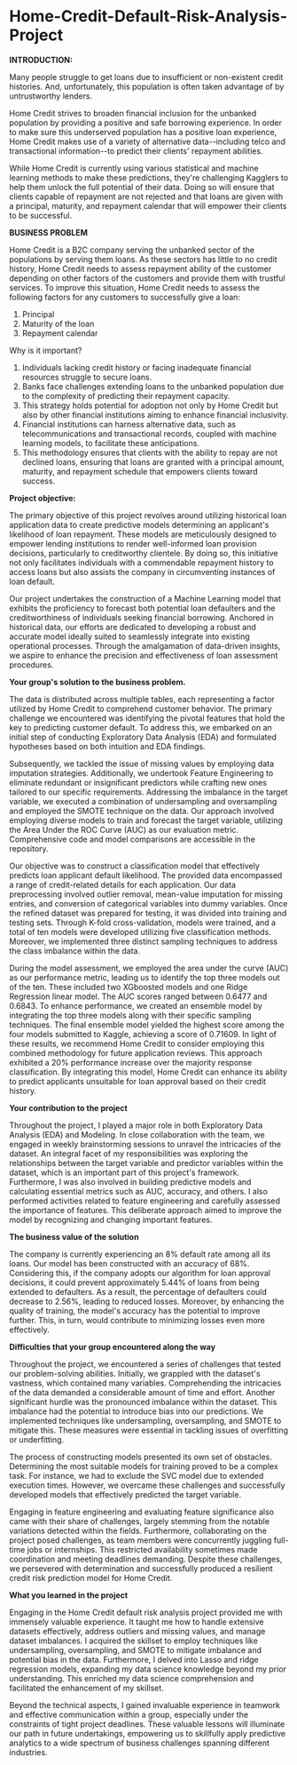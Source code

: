 # Home-Credit-Default-Risk-Analysis-Project

**INTRODUCTION:**

Many people struggle to get loans due to insufficient or non-existent credit histories. And, unfortunately, this population is often taken advantage of by untrustworthy lenders.

Home Credit strives to broaden financial inclusion for the unbanked population by providing a positive and safe borrowing experience. In order to make sure this underserved population has a positive loan experience, Home Credit makes use of a variety of alternative data--including telco and transactional information--to predict their clients' repayment abilities.

While Home Credit is currently using various statistical and machine learning methods to make these predictions, they're challenging Kagglers to help them unlock the full potential of their data. Doing so will ensure that clients capable of repayment are not rejected and that loans are given with a principal, maturity, and repayment calendar that will empower their clients to be successful.

**BUSINESS PROBLEM**

Home Credit is a B2C company serving the unbanked sector of the populations by serving them loans. As these sectors has little to no credit history, Home Credit needs to assess repayment ability of the customer depending on other factors of the customers and provide them with trustful services. To improve this situation, Home Credit needs to assess the following factors for any customers to successfully give a loan:

1.	Principal
2.	Maturity of the loan
3.	Repayment calendar

Why is it important?

1. Individuals lacking credit history or facing inadequate financial resources struggle to secure loans.
2. Banks face challenges extending loans to the unbanked population due to the complexity of predicting their repayment capacity.
3. This strategy holds potential for adoption not only by Home Credit but also by other financial institutions aiming to enhance financial inclusivity.
4. Financial institutions can harness alternative data, such as telecommunications and transactional records, coupled with machine learning models, to facilitate these anticipations.
5. This methodology ensures that clients with the ability to repay are not declined loans, ensuring that loans are granted with a principal amount, maturity, and repayment schedule that empowers clients toward success.

**Project objective:**

The primary objective of this project revolves around utilizing historical loan application data to create predictive models determining an applicant's likelihood of loan repayment. These models are meticulously designed to empower lending institutions to render well-informed loan provision decisions, particularly to creditworthy clientele. By doing so, this initiative not only facilitates individuals with a commendable repayment history to access loans but also assists the company in circumventing instances of loan default.

Our project undertakes the construction of a Machine Learning model that exhibits the proficiency to forecast both potential loan defaulters and the creditworthiness of individuals seeking financial borrowing. Anchored in historical data, our efforts are dedicated to developing a robust and accurate model ideally suited to seamlessly integrate into existing operational processes. Through the amalgamation of data-driven insights, we aspire to enhance the precision and effectiveness of loan assessment procedures.

**Your group's solution to the business problem.**

The data is distributed across multiple tables, each representing a factor utilized by Home Credit to comprehend customer behavior. The primary challenge we encountered was identifying the pivotal features that hold the key to predicting customer default. To address this, we embarked on an initial step of conducting Exploratory Data Analysis (EDA) and formulated hypotheses based on both intuition and EDA findings.

Subsequently, we tackled the issue of missing values by employing data imputation strategies. Additionally, we undertook Feature Engineering to eliminate redundant or insignificant predictors while crafting new ones tailored to our specific requirements. Addressing the imbalance in the target variable, we executed a combination of undersampling and oversampling and employed the SMOTE technique on the data. Our approach involved employing diverse models to train and forecast the target variable, utilizing the Area Under the ROC Curve (AUC) as our evaluation metric. Comprehensive code and model comparisons are accessible in the repository.

Our objective was to construct a classification model that effectively predicts loan applicant default likelihood. The provided data encompassed a range of credit-related details for each application. Our data preprocessing involved outlier removal, mean-value imputation for missing entries, and conversion of categorical variables into dummy variables. Once the refined dataset was prepared for testing, it was divided into training and testing sets. Through K-fold cross-validation, models were trained, and a total of ten models were developed utilizing five classification methods. Moreover, we implemented three distinct sampling techniques to address the class imbalance within the data.

During the model assessment, we employed the area under the curve (AUC) as our performance metric, leading us to identify the top three models out of the ten. These included two XGboosted models and one Ridge Regression linear model. The AUC scores ranged between 0.6477 and 0.6843. To enhance performance, we created an ensemble model by integrating the top three models along with their specific sampling techniques. The final ensemble model yielded the highest score among the four models submitted to Kaggle, achieving a score of 0.71609. In light of these results, we recommend Home Credit to consider employing this combined methodology for future application reviews. This approach exhibited a 20% performance increase over the majority response classification. By integrating this model, Home Credit can enhance its ability to predict applicants unsuitable for loan approval based on their credit history.

**Your contribution to the project**

Throughout the project, I played a major role in both Exploratory Data Analysis (EDA) and Modeling. In close collaboration with the team, we engaged in weekly brainstorming sessions to unravel the intricacies of the dataset. An integral facet of my responsibilities was exploring the relationships between the target variable and predictor variables within the dataset, which is an important part of this project's framework. Furthermore, I was also involved in building predictive models and calculating essential metrics such as AUC, accuracy, and others. I also performed activities related to feature engineering and carefully assessed the importance of features. This deliberate approach aimed to improve the model by recognizing and changing important features.

**The business value of the solution**

The company is currently experiencing an 8% default rate among all its loans. Our model has been constructed with an accuracy of 68%. Considering this, if the company adopts our algorithm for loan approval decisions, it could prevent approximately 5.44% of loans from being extended to defaulters. As a result, the percentage of defaulters could decrease to 2.56%, leading to reduced losses. Moreover, by enhancing the quality of training, the model's accuracy has the potential to improve further. This, in turn, would contribute to minimizing losses even more effectively.

**Difficulties that your group encountered along the way**

Throughout the project, we encountered a series of challenges that tested our problem-solving abilities. Initially, we grappled with the dataset's vastness, which contained many variables. Comprehending the intricacies of the data demanded a considerable amount of time and effort. Another significant hurdle was the pronounced imbalance within the dataset. This imbalance had the potential to introduce bias into our predictions. We implemented techniques like undersampling, oversampling, and SMOTE to mitigate this. These measures were essential in tackling issues of overfitting or underfitting.

The process of constructing models presented its own set of obstacles. Determining the most suitable models for training proved to be a complex task. For instance, we had to exclude the SVC model due to extended execution times. However, we overcame these challenges and successfully developed models that effectively predicted the target variable.

Engaging in feature engineering and evaluating feature significance also came with their share of challenges, largely stemming from the notable variations detected within the fields. Furthermore, collaborating on the project posed challenges, as team members were concurrently juggling full-time jobs or internships. This restricted availability sometimes made coordination and meeting deadlines demanding. Despite these challenges, we persevered with determination and successfully produced a resilient credit risk prediction model for Home Credit.

**What you learned in the project**

Engaging in the Home Credit default risk analysis project provided me with immensely valuable experience. It taught me how to handle extensive datasets effectively, address outliers and missing values, and manage dataset imbalances. I acquired the skillset to employ techniques like undersampling, oversampling, and SMOTE to mitigate imbalance and potential bias in the data. Furthermore, I delved into Lasso and ridge regression models, expanding my data science knowledge beyond my prior understanding. This enriched my data science comprehension and facilitated the enhancement of my skillset.

Beyond the technical aspects, I gained invaluable experience in teamwork and effective communication within a group, especially under the constraints of tight project deadlines. These valuable lessons will illuminate our path in future undertakings, empowering us to skillfully apply predictive analytics to a wide spectrum of business challenges spanning different industries.



